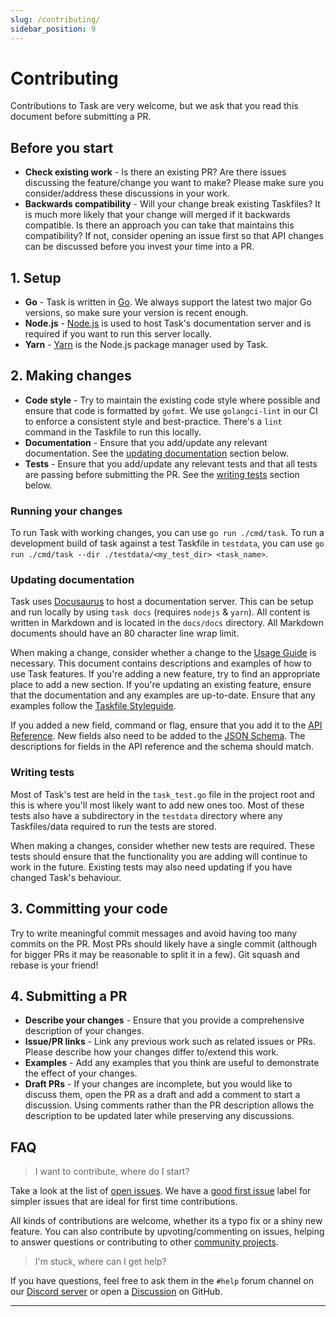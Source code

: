 ```yaml
---
slug: /contributing/
sidebar_position: 9
---
```


# Contributing

Contributions to Task are very welcome, but we ask that you read this document
before submitting a PR.

## Before you start

- **Check existing work** - Is there an existing PR? Are there issues discussing
the feature/change you want to make? Please make sure you consider/address these
discussions in your work.
- **Backwards compatibility** - Will your change break existing Taskfiles? It is
much more likely that your change will merged if it backwards compatible. Is
there an approach you can take that maintains this compatibility? If not,
consider opening an issue first so that API changes can be discussed before you
invest your time into a PR.

## 1. Setup

- **Go** - Task is written in [Go]. We always support the latest two major Go
  versions, so make sure your version is recent enough.
- **Node.js** - [Node.js] is used to host Task's documentation server and is
  required if you want to run this server locally.
- **Yarn** - [Yarn] is the Node.js package manager used by Task.

## 2. Making changes

- **Code style** - Try to maintain the existing code style where possible and
  ensure that code is formatted by `gofmt`. We use `golangci-lint` in our CI to
  enforce a consistent style and best-practice. There's a `lint` command in
  the Taskfile to run this locally.
- **Documentation** - Ensure that you add/update any relevant documentation. See
  the [updating documentation](#updating-documentation) section below.
- **Tests** - Ensure that you add/update any relevant tests and that all tests
  are passing before submitting the PR. See the [writing tests](#writing-tests)
  section below.

### Running your changes

To run Task with working changes, you can use `go run ./cmd/task`. To run a
development build of task against a test Taskfile in `testdata`, you can use `go
run ./cmd/task --dir ./testdata/<my_test_dir> <task_name>`.

### Updating documentation

Task uses [Docusaurus] to host a documentation server. This can be setup and run
locally by using `task docs` (requires `nodejs` & `yarn`). All content is
written in Markdown and is located in the `docs/docs` directory. All Markdown
documents should have an 80 character line wrap limit.

When making a change, consider whether a change to the [Usage Guide](./usage.md)
is necessary. This document contains descriptions and examples of how to use
Task features. If you're adding a new feature, try to find an appropriate place
to add a new section. If you're updating an existing feature, ensure that the
documentation and any examples are up-to-date. Ensure that any examples follow
the [Taskfile Styleguide](./styleguide.md).

If you added a new field, command or flag, ensure that you add it to the [API
Reference](./api_reference.md). New fields also need to be added to the
[JSON Schema]. The descriptions for fields in the API
reference and the schema should match.

### Writing tests

Most of Task's test are held in the `task_test.go` file in the project root and
this is where you'll most likely want to add new ones too. Most of these tests
also have a subdirectory in the `testdata` directory where any Taskfiles/data
required to run the tests are stored.

When making a changes, consider whether new tests are required. These tests
should ensure that the functionality you are adding will continue to work in the
future. Existing tests may also need updating if you have changed Task's
behaviour.

## 3. Committing your code

Try to write meaningful commit messages and avoid having too many commits on
the PR. Most PRs should likely have a single commit (although for bigger PRs it
may be reasonable to split it in a few). Git squash and rebase is your friend!

## 4. Submitting a PR

- **Describe your changes** - Ensure that you provide a comprehensive
  description of your changes.
- **Issue/PR links** - Link any previous work such as related issues or PRs.
  Please describe how your changes differ to/extend this work.
- **Examples** - Add any examples that you think are useful to demonstrate the
  effect of your changes.
- **Draft PRs** - If your changes are incomplete, but you would like to discuss
  them, open the PR as a draft and add a comment to start a discussion. Using
  comments rather than the PR description allows the description to be updated
  later while preserving any discussions.

## FAQ

> I want to contribute, where do I start?

Take a look at the list of [open issues]. We have a [good first issue] label for
simpler issues that are ideal for first time contributions.

All kinds of contributions are welcome, whether its a typo fix or a shiny new
feature. You can also contribute by upvoting/commenting on issues, helping to
answer questions or contributing to other [community projects](./community.md).

> I'm stuck, where can I get help?

If you have questions, feel free to ask them in the `#help` forum channel on our
[Discord server] or open a [Discussion] on GitHub.

---

[Go]: https://go.dev
[Node.js]: https://nodejs.org/en/
[Yarn]: https://yarnpkg.com/
[Docusaurus]: https://docusaurus.io
[JSON Schema]: https://github.com/go-task/task/blob/main/docs/static/schema.json
[open issues]: https://github.com/go-task/task/issues
[good first issue]: https://github.com/go-task/task/issues?q=is%3Aissue+is%3Aopen+label%3A%22good+first+issue%22
[Discord server]: https://discord.gg/6TY36E39UK
[Discussion]: https://github.com/go-task/task/discussions
